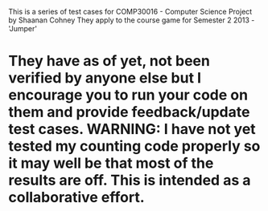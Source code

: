 This is a series of test cases for COMP30016 - Computer Science Project by Shaanan Cohney
They apply to the course game for Semester 2 2013 - 'Jumper'

They have as of yet, not been verified by anyone else but I encourage you to run your code on them and provide feedback/update test cases.
WARNING: I have not yet tested my counting code properly so it may well be that most of the results are off. This is intended as a collaborative effort.
================
